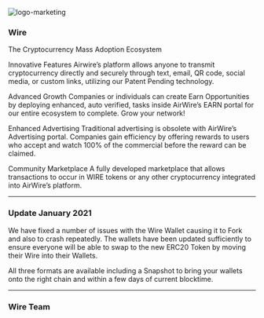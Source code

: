 ![logo-marketing](https://user-images.githubusercontent.com/47160963/104847680-82c49180-58d9-11eb-929e-5a4946b10423.png)
### Wire 

The Cryptocurrency
Mass Adoption Ecosystem

Innovative Features
Airwire’s platform allows anyone to transmit cryptocurrency directly and securely through text, email, QR code, social media, or custom links, utilizing our Patent Pending technology.

Advanced Growth
Companies or individuals can create Earn Opportunities by deploying enhanced, auto verified, tasks inside AirWire’s EARN portal for our entire ecosystem to complete. Grow your network!

Enhanced Advertising
Traditional advertising is obsolete with AirWire’s Advertising portal. Companies gain efficiency by offering rewards to users who accept and watch 100% of the commercial before the reward can be claimed.

Community Marketplace
A fully developed marketplace that allows transactions to occur in WIRE tokens or any other cryptocurrency integrated into AirWire’s platform.

-------------------------------------------------------------------------------------------------------------------------------------------------------------------------------


### Update January 2021

We have fixed a number of issues with the Wire Wallet causing it to Fork and also to crash repeatedly. The wallets have been updated sufficiently to ensure everyone will be able to swap to the new ERC20 Token by moving their Wire into their Wallets.

All three formats are available including a Snapshot to bring your wallets onto the right chain and within a few days of current blocktime.

--------------------------------------------------------------------------------------------------------------------------------------------------------------------------------

### Wire Team


